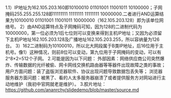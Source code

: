 1.1）IP地址为162.105.203.160即10100010 01101001 11001011 10100000；子网掩码255.255.255.128即11111111 11111111 11111111 10000000.二者进行AND运算结果为10100010 01101001 11001011 10000000（162.105.203.128）即为该单位网络号。
2）由AND运算特点及子网掩码可知，因为128的二进制代码为10000000，第一位必须为1后七位则可以变换来得到主机IP地址；又因为必须留下主机IP地址162.105.203.128及广播地址162.105.203.255，所以容纳量为126台。
3）162二进制码为10100010，所以北大网段属于B类IP地址，后16位用于主机号。像1）这种情况，则前8位可以变动，第九位用于子网掩码的变动，可以有2^8×2=512个子网。
2.可能是因为以下问题：
外部因素：网络供应商公司突然爆炸、传输数据的光纤被偷、网卡网线交换机路由器等等器件出现故障之类的事故；
用户方面问题：装了盗版浏览器软件、协议出现问题导致数据包丢失等；
浏览器服务器方面问题：被黑了、看的人太多服务器崩溃了或者提供服务方对网站进行主动地维护（我初中官网就老是维护）。
3.胶片地址：https://github.com/ananrchy/slidedemo/blob/master/source.md